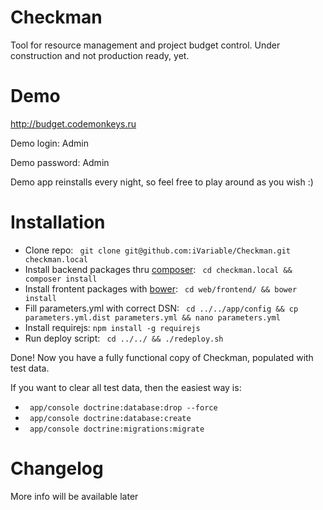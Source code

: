 Checkman
=================

Tool for resource management and project budget control.
Under construction and not production ready, yet.

Demo
====

http://budget.codemonkeys.ru

Demo login: Admin

Demo password: Admin

Demo app reinstalls every night, so feel free to play around as you wish :)

Installation
====

- Clone repo: ``` git clone git@github.com:iVariable/Checkman.git checkman.local```
- Install backend packages thru [composer](composer|https://getcomposer.org/): ``` cd checkman.local && composer install```
- Install frontent packages with [bower](http://bower.io/): ``` cd web/frontend/ && bower install```
- Fill parameters.yml with correct DSN: ``` cd ../../app/config && cp parameters.yml.dist parameters.yml && nano parameters.yml```
- Install requirejs: ``` npm install -g requirejs ```
- Run deploy script: ``` cd ../../ && ./redeploy.sh```

Done! Now you have a fully functional copy of Checkman, populated with test data.

If you want to clear all test data, then the easiest way is:

- ``` app/console doctrine:database:drop --force```
- ``` app/console doctrine:database:create```
- ``` app/console doctrine:migrations:migrate```

Changelog
====

More info will be available later